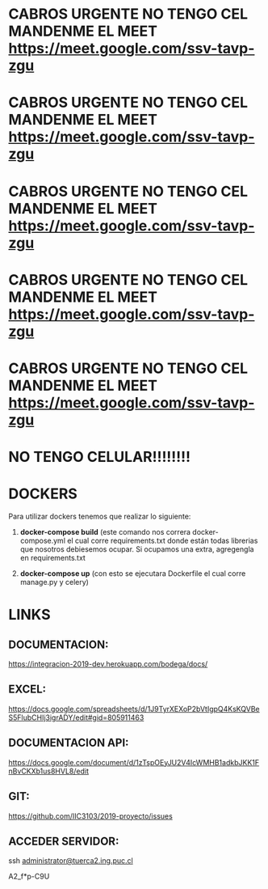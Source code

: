 # CABROS URGENTE NO TENGO CEL MANDENME EL MEET https://meet.google.com/ssv-tavp-zgu

# CABROS URGENTE NO TENGO CEL MANDENME EL MEET https://meet.google.com/ssv-tavp-zgu

# CABROS URGENTE NO TENGO CEL MANDENME EL MEET https://meet.google.com/ssv-tavp-zgu

# CABROS URGENTE NO TENGO CEL MANDENME EL MEET https://meet.google.com/ssv-tavp-zgu

# CABROS URGENTE NO TENGO CEL MANDENME EL MEET https://meet.google.com/ssv-tavp-zgu

# NO TENGO CELULAR!!!!!!!!


# DOCKERS

Para utilizar dockers tenemos que realizar lo siguiente: 

1. **docker-compose build** (este comando nos correra docker-compose.yml el cual corre requirements.txt donde están todas
librerias que nosotros debiesemos ocupar. Si ocupamos una extra, agregengla en requirements.txt

2. **docker-compose up** (con esto se ejecutara Dockerfile el cual corre manage.py y celery)


# LINKS

## DOCUMENTACION: 
https://integracion-2019-dev.herokuapp.com/bodega/docs/
## EXCEL: 
https://docs.google.com/spreadsheets/d/1J9TyrXEXoP2bVtIgpQ4KsKQVBeS5FlubCHIj3igrADY/edit#gid=805911463
## DOCUMENTACION API:
https://docs.google.com/document/d/1zTspOEyJU2V4IcWMHB1adkbJKK1FnBvCKXb1us8HVL8/edit
## GIT:
https://github.com/IIC3103/2019-proyecto/issues
## ACCEDER SERVIDOR:
ssh administrator@tuerca2.ing.puc.cl

A2_f*p-C9U
